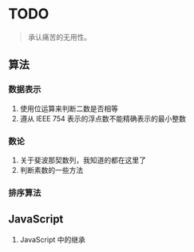 # TODO

> 承认痛苦的无用性。

## 算法

### 数据表示

1. 使用位运算来判断二数是否相等
2. 遵从 IEEE 754 表示的浮点数不能精确表示的最小整数

### 数论

1. 关于斐波那契数列，我知道的都在这里了
2. 判断素数的一些方法

### 排序算法

## JavaScript

1. JavaScript 中的继承
